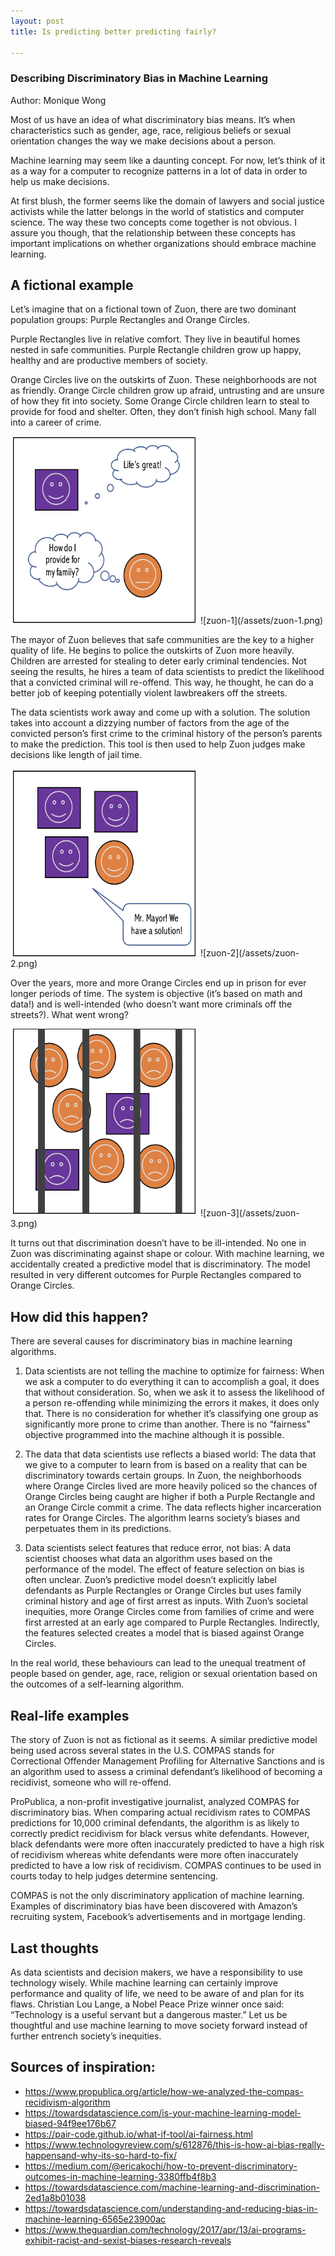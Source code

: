 ```yaml
---
layout: post
title: Is predicting better predicting fairly? 

---
```

### Describing Discriminatory Bias in Machine Learning
Author: Monique Wong

Most of us have an idea of what discriminatory bias means. It’s when characteristics such as gender, age, race, religious beliefs or sexual orientation changes the way we make decisions about a person.

Machine learning may seem like a daunting concept. For now, let’s think of it as a way for a computer to recognize patterns in a lot of data in order to help us make decisions.

At first blush, the former seems like the domain of lawyers and social justice activists while the latter belongs in the world of statistics and computer science. The way these two concepts come together is not obvious. I assure you though, that the relationship between these concepts has important implications on whether organizations should embrace machine learning.

## A fictional example

Let’s imagine that on a fictional town of Zuon, there are two dominant population groups: Purple Rectangles and Orange Circles.

Purple Rectangles live in relative comfort. They live in beautiful homes nested in safe communities. Purple Rectangle children grow up happy, healthy and are productive members of society.

Orange Circles live on the outskirts of Zuon. These neighborhoods are not as friendly. Orange Circle children grow up afraid, untrusting and are unsure of how they fit into society. Some Orange Circle children learn to steal to provide for food and shelter. Often, they don’t finish high school. Many fall into a career of crime.

<img src="../_images/zuon-1.png" width="300" height="300">
![zuon-1](/assets/zuon-1.png)

The mayor of Zuon believes that safe communities are the key to a higher quality of life. He begins to police the outskirts of Zuon more heavily. Children are arrested for stealing to deter early criminal tendencies. Not seeing the results, he hires a team of data scientists to predict the likelihood that a convicted criminal will re-offend. This way, he thought, he can do a better job of keeping potentially violent lawbreakers off the streets.

The data scientists work away and come up with a solution. The solution takes into account a dizzying number of factors from the age of the convicted person’s first crime to the criminal history of the person’s parents to make the prediction. This tool is then used to help Zuon judges make decisions like length of jail time.

<img src="../_images/zuon-2.png" width="300" height="300">
![zuon-2](/assets/zuon-2.png)


Over the years, more and more Orange Circles end up in prison for ever longer periods of time. The system is objective (it’s based on math and data!) and is well-intended (who doesn’t want more criminals off the streets?). What went wrong?

<img src="../_images/zuon-3.png" width="300" height="300">
![zuon-3](/assets/zuon-3.png)

It turns out that discrimination doesn’t have to be ill-intended. No one in Zuon was discriminating against shape or colour. With machine learning, we accidentally created a predictive model that is discriminatory. The model resulted in very different outcomes for Purple Rectangles compared to Orange Circles.

## How did this happen?

There are several causes for discriminatory bias in machine learning algorithms.

1) Data scientists are not telling the machine to optimize for fairness: When we ask a computer to do everything it can to accomplish a goal, it does that without consideration. So, when we ask it to assess the likelihood of a person re-offending while minimizing the errors it makes, it does only that. There is no consideration for whether it’s classifying one group as significantly more prone to crime than another. There is no “fairness” objective programmed into the machine although it is possible.

2) The data that data scientists use reflects a biased world: The data that we give to a computer to learn from is based on a reality that can be discriminatory towards certain groups. In Zuon, the neighborhoods where Orange Circles lived are more heavily policed so the chances of Orange Circles being caught are higher if both a Purple Rectangle and an Orange Circle commit a crime. The data reflects higher incarceration rates for Orange Circles. The algorithm learns society’s biases and perpetuates them in its predictions.

3) Data scientists select features that reduce error, not bias: A data scientist chooses what data an algorithm uses based on the performance of the model. The effect of feature selection on bias is often unclear. Zuon’s predictive model doesn’t explicitly label defendants as Purple Rectangles or Orange Circles but uses family criminal history and age of first arrest as inputs. With Zuon’s societal inequities, more Orange Circles come from families of crime and were first arrested at an early age compared to Purple Rectangles. Indirectly, the features selected creates a model that is biased against Orange Circles.

In the real world, these behaviours can lead to the unequal treatment of people based on gender, age, race, religion or sexual orientation based on the outcomes of a self-learning algorithm.

## Real-life examples

The story of Zuon is not as fictional as it seems. A similar predictive model being used across several states in the U.S. COMPAS stands for Correctional Offender Management Profiling for Alternative Sanctions and is an algorithm used to assess a criminal defendant’s likelihood of becoming a recidivist, someone who will re-offend.

ProPublica, a non-profit investigative journalist, analyzed COMPAS for discriminatory bias. When comparing actual recidivism rates to COMPAS predictions for 10,000 criminal defendants, the algorithm is as likely to correctly predict recidivism for black versus white defendants. However, black defendants were more often inaccurately predicted to have a high risk of recidivism whereas white defendants were more often inaccurately predicted to have a low risk of recidivism. COMPAS continues to be used in courts today to help judges determine sentencing.

COMPAS is not the only discriminatory application of machine learning. Examples of discriminatory bias have been discovered with Amazon’s recruiting system, Facebook’s advertisements and in mortgage lending.

## Last thoughts

As data scientists and decision makers, we have a responsibility to use technology wisely. While machine learning can certainly improve performance and quality of life, we need to be aware of and plan for its flaws. Christian Lou Lange, a Nobel Peace Prize winner once said: “Technology is a useful servant but a dangerous master.” Let us be thoughtful and use machine learning to move society forward instead of further entrench society’s inequities.

## Sources of inspiration:

- https://www.propublica.org/article/how-we-analyzed-the-compas-recidivism-algorithm
- https://towardsdatascience.com/is-your-machine-learning-model-biased-94f9ee176b67
- https://pair-code.github.io/what-if-tool/ai-fairness.html
- https://www.technologyreview.com/s/612876/this-is-how-ai-bias-really-happensand-why-its-so-hard-to-fix/
- https://medium.com/@ericakochi/how-to-prevent-discriminatory-outcomes-in-machine-learning-3380ffb4f8b3
- https://towardsdatascience.com/machine-learning-and-discrimination-2ed1a8b01038
- https://towardsdatascience.com/understanding-and-reducing-bias-in-machine-learning-6565e23900ac
- https://www.theguardian.com/technology/2017/apr/13/ai-programs-exhibit-racist-and-sexist-biases-research-reveals